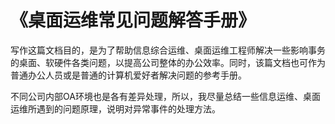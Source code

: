 # 《桌面运维常见问题解答手册》

写作这篇文档目的，是为了帮助信息综合运维、桌面运维工程师解决一些影响事务的桌面、软硬件各类问题，以提高公司整体的办公效率。同时，该篇文档也可作为普通办公人员或是普通的计算机爱好者解决问题的参考手册。

不同公司内部OA环境也是各有差异处理，所以，我尽量总结一些信息运维、桌面运维所遇到的问题原理，说明对异常事件的处理方法。

<!-- 
 -->




